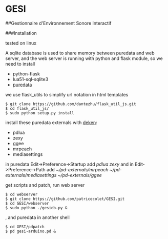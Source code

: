 # GESI
##Gestionnaire d'Environnement Sonore Interactif

###Installation

tested on linux

A sqlite database is used to share memory between puredata and web server, and the web server is running with python and flask module, so we need to install
* python-flask 
* lua51-sql-sqlite3
* [puredata](https://puredata.info/downloads/pure-data)

we use flask_utils to simplify url notation in html templates
```
$ git clone https://github.com/dantezhu/flask_util_js.git
$ cd flask_util_js/
$ sudo python setup.py install
```

install  these puredata externals with [deken](https://github.com/pure-data/deken):
* pdlua
* zexy
* ggee
* mrpeach
* mediasettings

in puredata Edit->Preference->Startup add *pdlua zexy* and in Edit->Preference->Path add *~/pd-externals/mrpeach ~/pd-externals/mediasettings ~/pd-externals/ggee*

get scripts and patch, run web server
```
$ cd webserver
$ git clone https://github.com/patricecolet/GESI.git
$ cd GESI/webserver
$ sudo python ./gesidb.py &
```
, and puredata in another shell
```
$ cd GESI/pdpatch
$ pd gesi-arduino.pd &
```








